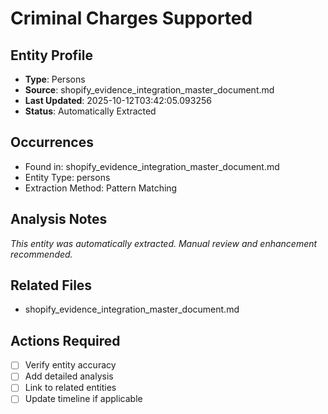 # Criminal Charges Supported

## Entity Profile
- **Type**: Persons
- **Source**: shopify_evidence_integration_master_document.md
- **Last Updated**: 2025-10-12T03:42:05.093256
- **Status**: Automatically Extracted

## Occurrences
- Found in: shopify_evidence_integration_master_document.md
- Entity Type: persons
- Extraction Method: Pattern Matching

## Analysis Notes
*This entity was automatically extracted. Manual review and enhancement recommended.*

## Related Files
- shopify_evidence_integration_master_document.md

## Actions Required
- [ ] Verify entity accuracy
- [ ] Add detailed analysis
- [ ] Link to related entities
- [ ] Update timeline if applicable
